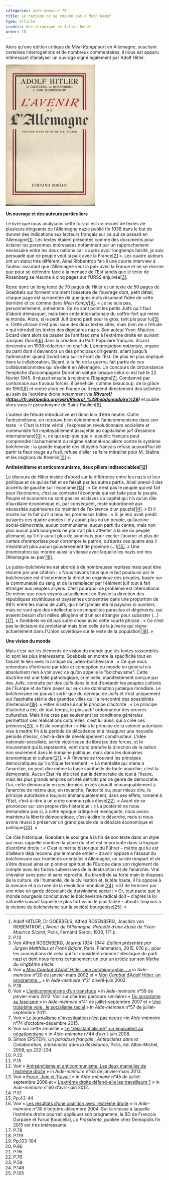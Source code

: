 ```yaml
---
categories: aide-memoire-75
title: Le nazisme ne se résume pas à Mein Kampf
type: article
credits: Une chronique de Julien Dohet
order: 10
---
```

Alors qu’une édition critique de _Mein Kampf_ sort en Allemagne, suscitant certaines interrogations et de nombreux commentaires, il nous est apparu intéressant d’analyser un ouvrage signé également par Adolf Hitler.

![](/assets/uploads/am75_p.11_dohet.jpeg)

**Un ouvrage et des auteurs particuliers**

Le livre que nous analysons cette fois-ci est un recueil de textes de plusieurs dirigeants de l’Allemagne nazie publié fin 1936 dans le but de donner des indications aux lecteurs français sur ce qui se passait en Allemagne[[1]](#footnote-1). Les textes étaient présentés comme des documents pour éclairer les personnes intéressées notamment par un rapprochement nécessaire entre les deux nations car « après avoir longtemps hésité, je suis persuadé que ce peuple veut la paix avec la France[[2]](#footnote-2) ». Les quatre auteurs ont un statut très différent. Ainsi Ribbentrop fait-il une courte interview à l’auteur assurant que l’Allemagne veut la paix avec la France et ne se réarme que pour se défendre face à la menace de l’Est tandis que le texte de Rosenberg se résume à cinq pages sur l’URSS enjuivée[[3]](#footnote-3).

Reste donc un long texte de 70 pages de Hitler et un texte de 50 pages de Goebbels qui forment vraiment l’ossature de l’ouvrage dont, petit détail, chaque page est surmontée de quelques mots résumant l’idée de cette dernière et ce comme dans _Mein Kampf_[[4]](#footnote-4). « Je ne suis pas, personnellement, antisémite. Ce ne sont point les petits Juifs qu’il faut d’abord démasquer, mais bien cette internationale du coffre-fort qui mène le monde. Alors, si le petit Juif prend parti pour le gros, tant pis pour lui[[5]](#footnote-5) ». Cette phrase n’est pas issue des deux textes cités, mais bien de « l’étude » qui introduit les textes des dignitaires nazis. Son auteur Yvon-Maurice Sicard vient alors de passer de l’antifascisme à l’extrême droite en suivant Jacques Doriot[[6]](#footnote-6) dans la création du Parti Populaire français. Sicard deviendra en 1938 rédacteur en chef de _L’émancipation nationale_, organe du parti dont il deviendra un des principaux dirigeants, allant jusqu’à l’administrer quand Doriot sera sur le Front de l’Est. De plus en plus impliqué dans la collaboration, Sicard, à la fin de la guerre, fait partie de ces collaborationnistes qui s’exilent en Allemagne. Un concours de circonstance l’empêche d’accompagner Doriot en voiture lorsque celui-ci est tué le 22 février 1945. Il réussit ensuite à rejoindre l’Espagne[[7]](#footnote-7). Condamné par contumace aux travaux forcés, il bénéficie, comme beaucoup, de la grâce de 1950[[8]](#footnote-8) et rentre alors en France où il reprend directement des activités au sein de l’extrême droite notamment via **_\[Rivarol](https://fr.wikipedia.org/wiki/Rivarol_%28hebdomadaire%29)_** et publie alors sous le pseudonyme de Saint-Paulien[[9]](#footnote-9).

L’auteur de l’étude introductive est donc loin d’être neutre. Outre l’antisémitisme, on retrouve bien évidemment l’anticommunisme dans son texte : « C’est la triste vérité ; l’expression révolutionnaire socialiste et communiste fut impitoyablement assujettie au capitalisme juif d’essence internationale[[10]](#footnote-10) », ce qui explique que « le public français peut comprendre l’acharnement du régime national-socialiste contre le système bolcheviste : la grande majorité des citoyens français refuse aujourd’hui de partir la fleur rouge au fusil, refuse d’aller se faire mitrailler pour M. Staline et les mignons du Kremlin[[11]](#footnote-11) ».

**Antisémitisme et anticommunisme, deux piliers indissociables[[12]](#footnote-12)**

Le discours de Hitler insiste d’abord sur la différence entre les nazis et leur politique et ce qui se fait et se faisait par les autres partis. Ainsi prend-il des accents de gauche sur l’économie[[13]](#footnote-13) : « Ce n’est pas le peuple qui est fait pour l’économie, c’est au contraire l’économie qui est faite pour le peuple. Peuple et économie ne sont pas les esclaves du capital qui n’a qu’un rôle d’auxiliaire économique et, par conséquent, reste subordonné aux nécessités supérieures du maintien de l’existence d’un peuple[[14]](#footnote-14). » Et il insiste sur le fait qu’il a tenu les promesses faites : « Si je leur avait prédit qu’après ces quatre années il n’y aurait plus qu’un peuple, qu’aucune social-démocratie, aucun communisme, aucun parti du centre, mais non plus aucun parti bourgeois ne pourrait plus attenter à la vie du peuple allemand, qu’il n’y aurait plus de syndicats pour exciter l’ouvrier et plus de cartels d’entreprises pour corrompre le patron, qu’après ces quatre ans il n’existerait plus aucun gouvernement de province (…)[[15]](#footnote-15). » Une énumération qui montre aussi la vitesse avec laquelle les nazis ont mis l’Allemagne au pas[[16]](#footnote-16).

Le judéo-bolchévisme est abordé à de nombreuses reprises mais peut être résumé par une citation : « Nous savons tous que le but poursuivi par le bolchévisme est d’exterminer la direction organique des peuples, basée sur la communauté du sang et de la remplacer par l’élément juif tout à fait étranger aux peuples aryens. C’est pourquoi ce problème est international. De même que nous voyons actuellement en Russie la direction des républiques soviétiques et paysannes concentrée dans une proportion de 98% entre les mains de Juifs, qui n’ont jamais été ni paysans ni ouvriers, mais ne sont que des intellectuels cosmopolites parasites et dégénérés, qui avaient besoin d’un milieu allogène et d’un sol étranger pour subsister (…)[[17]](#footnote-17). » Goebbels ne dit pas autre chose avec cette courte phrase : « Ce n’est pas la dictature du prolétariat mais bien celle de la juiverie qui règne actuellement dans l’Union soviétique sur le reste de la population[[18]](#footnote-18). »

**Une vision du monde**

Mais c’est sur les éléments de vision du monde que les textes rassemblés ici sont les plus intéressants. Goebbels en montre la spécificité tout en faisant le lien avec la critique du judéo-bolchévisme : « Ce que nous entendons d’ordinaire par idée et conception du monde en général n’a absolument rien à voir avec ce qu’on appelle le "bolchevisme". Cette doctrine est une folie pathologique, criminelle, manifestement conçue par des Juifs, conduite par des Juifs dans le but d’anéantir les peuples cultivés de l’Europe et de faire peser sur eux une domination judaïque mondiale. Le bolchevisme ne pouvait sortir que du cerveau de Juifs et c’est uniquement sur l’asphalte stérile des grandes villes qu’il a rencontré des possibilités d’extension[[19]](#footnote-19). » Hitler insiste lui sur le principe d’autorité : « Le principe d’autorité a été, de tout temps, le plus actif ordonnateur des œuvres culturelles. Mais il ne crée pas seulement les conditions générales permettant ces réalisations culturelles, c’est lui aussi qui a créé ces prémices[[20]](#footnote-20). » Et de compléter : « Mais le principe de la volonté autoritaire vise à mettre fin à la période de décadence et à inaugurer une nouvelle période d’essor, c’est-à-dire de développement constructeur. L’idée nationale-socialiste, sortie victorieuse du libre jeu des forces, et le mouvement qui la représente, vont donc prendre la direction de la nation non seulement dans le domaine politique, mais dans les domaines économique et culturel[[21]](#footnote-21). » À l’inverse se trouvent les principes démocratiques qu’il critique fermement : « La mentalité qui mène à l’anarchie, on peut dire même la base spirituelle de toute anarchie, c’est la démocratie. Aucun État n’a été créé par la démocratie de tout à l’heure, mais les plus grands empires ont été détruits par ce genre de démocratie. Oui, cette démocratie en ses derniers excès aboutit immanquablement à l’anarchie de même que, en revanche, l’autorité ou, pour mieux dire, le principe autoritaire a toujours immanquablement, dans ses effets, ramené à l’État, c’est-à-dire à un ordre commun plus élevé[[22]](#footnote-22). » Avant de se prononcer sur son propre rôle historique : « La postérité ne nous demandera pas si, à cette époque critique et menaçante, nous avons maintenu la liberté démocratique, c’est-à-dire le désordre, mais si nous avons réussi à préserver un grand peuple de la débâcle économique et politique[[23]](#footnote-23). »

Ce rôle historique, Goebbels le souligne à la fin de son texte dans un style qui nous rappelle combien la place du chef est importante dans la logique d’extrême droite : « C’est le mérite historique du Führer – mérite qui lui est d’ailleurs déjà reconnu par le monde entier – d’avoir opposé à l’assaut du bolchevisme aux frontières orientales d’Allemagne, un solide rempart et de s’être dressé ainsi en pionnier spirituel de l’Europe dans son règlement de compte avec les forces subversives de la destruction et de l’anarchie. Vrai chevalier sans peur et sans reproche, il a brandi de sa forte main le drapeau de la culture, de l’humanité, de la civilisation et, la tête haute, il l’a opposé à la menace et à la ruée de la révolution mondiale[[24]](#footnote-24). » Et de terminer par une mise en garde découlant du darwinisme social : « Or, tout pacte que le monde bourgeois conclut avec le bolchevisme radical doit – d’après la loi naturelle suivant laquelle le plus fort vainc le plus faible – aboutir toujours à la victoire du bolchevisme sur la société bourgeoise[[25]](#footnote-25). »

- - -

1. Adolf HITLER, Dr GOEBBELS, Alfred ROSENBERG, Joachim von RIBBENTROP, _L’Avenir de l’Allemagne. Précédé d’une étude de Yvon-Maurice Sicard_, Paris, Fernand Sorlot, 1936, 171 p.
2. P.13
3. Voir Alfred ROSENBERG, _Journal 1934-1944. Édition présentée par Jürgen Matthäus et Frank Bajohr_, Paris, Flammarion, 2015, 676 p., pour les conceptions de celui qui fut considéré comme l’idéologue du parti nazi et dont nous ferons certainement un jour un article sur son _Mythe du vingtième siècle_.
4. Voir [« _Mon Combat_ d’Adolf Hitler, une autobiographie… »](/am20/557-qmon-combatq-dadolf-hitler-une-autobiographie) in _Aide-mémoire_ n°20 de janvier-mars 2002 et « [_Mon Combat_ d’Adolf Hitler, un programme…](/am21/542-qmon-combatq-dadolf-hitler-un-programme) » in _Aide-mémoire_ n°21 d’avril-juin 2002.
5. P.18
6. Voir « [L’anticommunisme d’un transfuge](/am?start=15) » in _Aide-mémoire_ n°59 de janvier-mars 2012. Voir sur d’autres parcours similaires « [Du socialisme au fascisme](/am41/303-du-socialisme-au-fascisme) » in _Aide-mémoire_ n°41 de juillet-septembre 2007 et « [Une troisième voie : le socialisme racial](/am57/74-une-troisieme-voie-le-socialisme-racial) » in _Aide-mémoire_ n°57 de juillet-septembre 2011.
7. Voir « [Le journalisme d’investigation n’est pas neutre](/am/156-aide-memoire-74/1254-le-journalisme-d-investigation-n-est-pas-neutre) »in _Aide-mémoire_ n°74 d’octobre-décembre 2015.
8. Voir sur cette amnistie « [Le "résistantialisme", un équivalent au négationnisme](/am44/270-le-l-resistantialisme-r-un-equivalent-au-negationnisme) » in _Aide-mémoire_ n°44 d’avril-juin 2008.
9. Simon EPSTEIN, _Un paradoxe français ; Antiracistes dans la Collaboration, antisémites dans la Résistance_, Paris, éd. Albin-Michel, 2008, pp.232-234.
10. P.22
11. P.15
12. Voir « [Antisémitisme et anticommunisme. Les deux mamelles de l’extrême droite](/am63/918-aide-memoire63-dohet-montandon-celine) » in _Aide-mémoire_ n°63 de janvier-mars 2013.
13. Voir « [Force, Joie et Travail!](/am45/259-force-joie-et-travail) » in _Aide-mémoire_ n°45 de juillet-septembre 2008 et « [L’extrême droite défend-elle les travailleurs ?](/le-dernier-numero-5/807-l-extreme-droite-defend-elle-les-travailleurs) » in _Aide-mémoire_ n°60 d’avril-juin 2012.
14. P.51
15. Pp.43-44
16. Voir « [Les résultats d’une coalition avec l’extrême droite](/am30/435-les-resultats-dune-coalition-avec-lextreme-droite) » in _Aide-mémoire_ n°30 d’octobre-décembre 2004. Sur la vitesse à laquelle l’extrême droite pourrait appliquer son programme, la BD de François Durpaire et Farud Boudjellal, _La Présidente_, publiée chez Demopolis fin 2015 est très intéressante.
17. P.78
18. P.119
19. Pp.103-104
20. P.86
21. P.95
22. P.76
23. P.59
24. P.148
25. P.105

